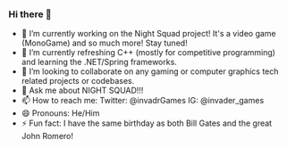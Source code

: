 ### Hi there 👋

- 🔭 I’m currently working on the Night Squad project! It's a video game (MonoGame) and so much more!  Stay tuned!
- 🌱 I’m currently refreshing C++ (mostly for competitive programming) and learning the .NET/Spring frameworks.
- 👯 I’m looking to collaborate on any gaming or computer graphics tech related projects or codebases.
- 💬 Ask me about NIGHT SQUAD!!!
- 📫 How to reach me: Twitter: @invadrGames  IG: @invader_games
- 😄 Pronouns: He/Him
- ⚡ Fun fact: I have the same birthday as both Bill Gates and the great John Romero!

